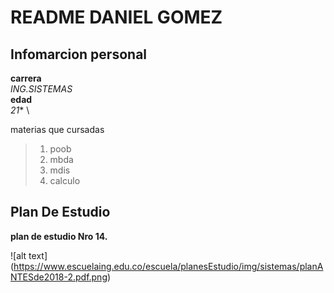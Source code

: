 # README DANIEL GOMEZ

## Infomarcion personal

  **carrera** \
   *ING.SISTEMAS* \
  **edad** \
    *21** \

  materias que cursadas
  
 > 1. poob
 > 2. mbda
 > 3. mdis
 > 4. calculo
  
## Plan De Estudio

  **plan de estudio Nro 14.**
  
  ![alt text] (https://www.escuelaing.edu.co/escuela/planesEstudio/img/sistemas/planANTESde2018-2.pdf.png)  
